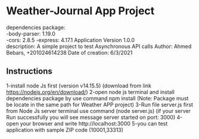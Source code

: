 # Weather-Journal App Project
dependencies package:                                                                                                                                                               
    -body-parser: 1.19.0                                                                                                                                                           
    -cors: 2.8.5
    -express: 4.17.1
Application Version 1.0.0  
description: A simple project to test Asynchronous API calls
Author: Ahmed Bebars, +201024614238
Date of creation: 6/3/2021
## Instructions
1-install node Js first (version v14.15.5) (download from link https://nodejs.org/en/download/)
2-open node js terminal and install dependencies package by use command npm install <package name> (Note: Package must be locate in the same path for Weather APP project)
3-Run file server.js first from Node Js server terminal use command (node server.js) (if your server Run successfully you will see message server started on port: 3000)
4-open your browser and write http://localhost:3000
5-you can test application with sample ZIP code (10001,33313)
